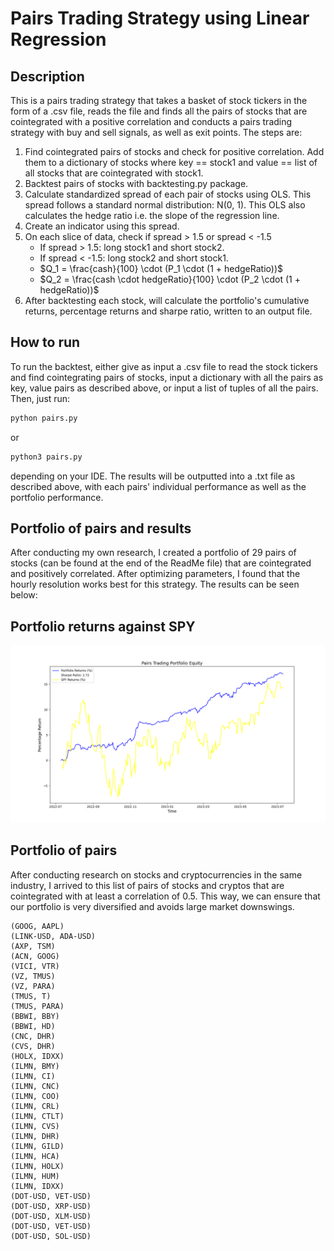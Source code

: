 # Pairs Trading Strategy using Linear Regression

## Description
This is a pairs trading strategy that takes a basket of stock tickers in the form of a .csv file, reads the file and finds all the pairs of stocks that are cointegrated with a positive correlation and conducts a pairs trading strategy with buy and sell signals, as well as exit points.  The steps are: 
1. Find cointegrated pairs of stocks and check for positive correlation. Add them to a dictionary of stocks where key == stock1 and value == list of all stocks that are cointegrated with stock1.
2. Backtest pairs of stocks with backtesting.py package. 
  1. Calculate standardized spread of each pair of stocks using OLS. This spread follows a standard normal distribution: N(0, 1). This OLS also calculates the hedge ratio i.e. the slope of the regression line.
  2. Create an indicator using this spread.
  3. On each slice of data, check if spread > 1.5 or spread < -1.5
     - If spread > 1.5: long stock1 and short stock2.
     - If spread < -1.5: long stock2 and short stock1.
     - $Q_1 = \frac{cash}{100} \cdot (P_1 \cdot (1 + hedgeRatio))$
     - $Q_2 = \frac{cash \cdot hedgeRatio}{100} \cdot (P_2 \cdot (1 + hedgeRatio))$
  4. After backtesting each stock, will calculate the portfolio's cumulative returns, percentage returns and sharpe ratio, written to an output file. 

## How to run
To run the backtest, either give as input a .csv file to read the stock tickers and find cointegrating pairs of stocks, input a dictionary with all the pairs as key, value pairs as described above, or input a list of tuples of all the pairs. 
Then, just run: 
```python
python pairs.py
```
or 
```python
python3 pairs.py
```
depending on your IDE. 
The results will be outputted into a .txt file as described above, with each pairs' individual performance as well as the portfolio performance.

## Portfolio of pairs and results
After conducting my own research, I created a portfolio of 29 pairs of stocks (can be found at the end of the ReadMe file) that are cointegrated and positively correlated. After optimizing parameters, I found that the hourly resolution works best for this strategy. 
The results can be seen below: 

## Portfolio returns against SPY
![Portolio Returns](./PortfolioReturns.png)

## Portfolio of pairs
After conducting research on stocks and cryptocurrencies in the same industry, I arrived to this list of pairs of stocks and cryptos that are cointegrated with at least a correlation of 0.5. This way, we can ensure that our portfolio is very diversified and avoids large market downswings. 
```python(GOOG, AAPL)
(GOOG, AAPL)
(LINK-USD, ADA-USD)
(AXP, TSM)
(ACN, GOOG)
(VICI, VTR)
(VZ, TMUS)
(VZ, PARA)
(TMUS, T)
(TMUS, PARA)
(BBWI, BBY)
(BBWI, HD)
(CNC, DHR)
(CVS, DHR)
(HOLX, IDXX)
(ILMN, BMY)
(ILMN, CI)
(ILMN, CNC)
(ILMN, COO)
(ILMN, CRL)
(ILMN, CTLT)
(ILMN, CVS)
(ILMN, DHR)
(ILMN, GILD)
(ILMN, HCA)
(ILMN, HOLX)
(ILMN, HUM)
(ILMN, IDXX)
(DOT-USD, VET-USD)
(DOT-USD, XRP-USD)
(DOT-USD, XLM-USD)
(DOT-USD, VET-USD)
(DOT-USD, SOL-USD)
```